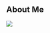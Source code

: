 ## About Me

<img src= "https://i.pinimg.com/736x/14/9b/fe/149bfeaac5dd773918174bd355977009.jpg" />




